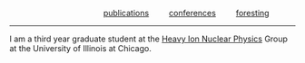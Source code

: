 
 &nbsp; &nbsp; &nbsp; &nbsp; &nbsp; &nbsp; &nbsp; &nbsp; &nbsp; &nbsp; &nbsp; &nbsp; &nbsp; &nbsp;  &nbsp; &nbsp; &nbsp; &nbsp; &nbsp; &nbsp; &nbsp; [publications](./publications.html) &nbsp; &nbsp; &nbsp; &nbsp; [conferences](./conferences.html) &nbsp; &nbsp; &nbsp; &nbsp; [foresting](./foresting.html)

* * *

I am a third year graduate student at the [Heavy Ion Nuclear Physics](http://starcluster.phy.uic.edu//twiki/bin/view/Main/WebHome) Group at the University of Illinois at Chicago.
